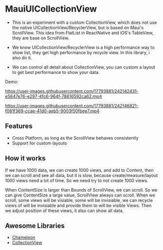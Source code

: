 # MauiUICollectionView
- This is an experiment with a custom CollectionView, which does not use the native UICollectionView/RecyclerView, but is based on Maui's ScrollView. This idea from FlatList in ReactNative and iOS's TableView, they are base on ScrollView.

- We know UICollectionView/RecyclerView is a high performance way to show list, they get high performance by recycle view. In this library, i also do it.
- We can control all detail about CollectionView, you can custom a layout to get best performance to show your data.

Demo:

https://user-images.githubusercontent.com/17793881/242142431-e5647e76-e297-4fc6-964f-78616592ca62.mp4

https://user-images.githubusercontent.com/17793881/242146821-f081f369-ccae-41d0-aeb5-9003f50fbee7.mp4

## Features
- Cross Platform, as long as the ScrollView behaves consistently
- Support for custom layouts

## How it works
If we have 1000 data, we can create 1000 views, and add to Content, then we can scroll and see all data, but it is slow, because create/measure/layout 1000 views need a lot of time. So we need try to not create 1000 views.

When ContentSize is larger than Bounds of ScrollView, we can scroll. So we can give ContentSize a large value, ScrollView always can scroll. When we scroll, some views will be visiable, some will be invisiable, we can recycle views of will be invisiable and provide them to will be visible Views. Then we adjust position of these views, it also can show all data.

## Awesome Libraries
- [Chameleon](https://github.com/BigZaphod/Chameleon)
- [CollectionView](https://github.com/TheNounProject/CollectionView)
